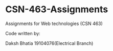 # CSN-463-Assignments
Assignments for Web technologies (CSN 463)

Code written by:

Daksh Bhatia
19104076(Electrical Branch)
